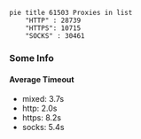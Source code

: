 
```mermaid
pie title 61503 Proxies in list
    "HTTP" : 28739
    "HTTPS": 10715
    "SOCKS" : 30461
```

### Some Info
#### Average Timeout

- mixed: 3.7s
- http: 2.0s
- https: 8.2s
- socks: 5.4s